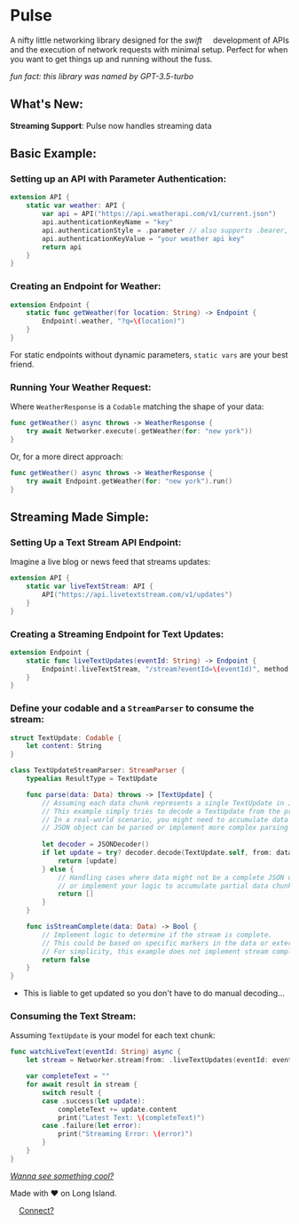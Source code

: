
# Pulse

A nifty little networking library designed for the _swift <img src="https://cdn-icons-png.flaticon.com/512/5968/5968371.png" width="12" height="12">_ development of APIs and the execution of network requests with minimal setup. Perfect for when you want to get things up and running without the fuss.

_fun fact: this library was named by GPT-3.5-turbo_

## What's New:

**Streaming Support**: Pulse now handles streaming data

## Basic Example:

### Setting up an API with Parameter Authentication:
```swift
extension API {
    static var weather: API {
        var api = API("https://api.weatherapi.com/v1/current.json")
        api.authenticationKeyName = "key"
        api.authenticationStyle = .parameter // also supports .bearer, .header, and .none
        api.authenticationKeyValue = "your weather api key"
        return api
    }
}
```

### Creating an Endpoint for Weather:
```swift
extension Endpoint {
    static func getWeather(for location: String) -> Endpoint { 
        Endpoint(.weather, "?q=\(location)")
    }
}
```
For static endpoints without dynamic parameters, `static vars` are your best friend.

### Running Your Weather Request:
Where `WeatherResponse` is a `Codable` matching the shape of your data:
```swift
func getWeather() async throws -> WeatherResponse { 
    try await Networker.execute(.getWeather(for: "new york"))
}
```
Or, for a more direct approach:
```swift
func getWeather() async throws -> WeatherResponse { 
    try await Endpoint.getWeather(for: "new york").run()
}
```

## Streaming Made Simple:

### Setting Up a Text Stream API Endpoint:
Imagine a live blog or news feed that streams updates:
```swift
extension API {
    static var liveTextStream: API {
        API("https://api.livetextstream.com/v1/updates")
    }
}
```

### Creating a Streaming Endpoint for Text Updates:
```swift
extension Endpoint {
    static func liveTextUpdates(eventId: String) -> Endpoint {
        Endpoint(.liveTextStream, "/stream?eventId=\(eventId)", method: .get)
    }
}
```

### Define your codable and a `StreamParser` to consume the stream:

```swift
struct TextUpdate: Codable {
    let content: String
}

class TextUpdateStreamParser: StreamParser {
    typealias ResultType = TextUpdate

    func parse(data: Data) throws -> [TextUpdate] {
        // Assuming each data chunk represents a single TextUpdate in JSON format.
        // This example simply tries to decode a TextUpdate from the provided data.
        // In a real-world scenario, you might need to accumulate data until a complete
        // JSON object can be parsed or implement more complex parsing logic.
        
        let decoder = JSONDecoder()
        if let update = try? decoder.decode(TextUpdate.self, from: data) {
            return [update]
        } else {
            // Handling cases where data might not be a complete JSON object for decoding
            // or implement your logic to accumulate partial data chunks.
            return []
        }
    }

    func isStreamComplete(data: Data) -> Bool {
        // Implement logic to determine if the stream is complete.
        // This could be based on specific markers in the data or external conditions.
        // For simplicity, this example does not implement stream completion detection.
        return false
    }
}
```

* This is liable to get updated so you don't have to do manual decoding...

### Consuming the Text Stream:
Assuming `TextUpdate` is your model for each text chunk:
```swift
func watchLiveText(eventId: String) async {
    let stream = Networker.stream(from: .liveTextUpdates(eventId: eventId), using: TextUpdateStreamParser())

    var completeText = ""
    for await result in stream {
        switch result {
        case .success(let update):
            completeText += update.content
            print("Latest Text: \(completeText)")
        case .failure(let error):
            print("Streaming Error: \(error)")
        }
    }
}
```

[_Wanna see something cool?_](https://github.com/vi66r/Pulse/blob/main/open-ai-example.md)

Made with ❤️ on Long Island.

<img src="https://img.icons8.com/tiny-color/512/twitter.png" width="12" height="12"> [Connect?](https://twitter.com/definitelyrafi)
